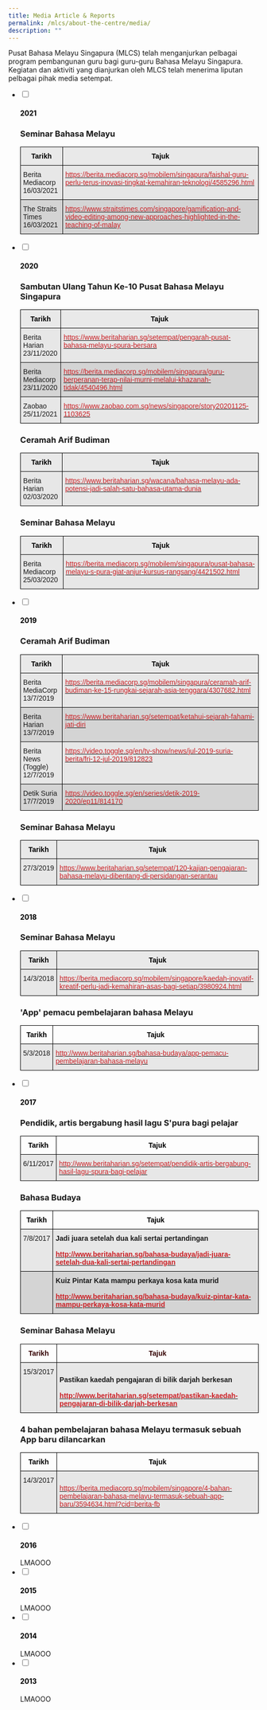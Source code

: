 ```yaml
---
title: Media Article & Reports
permalink: /mlcs/about-the-centre/media/
description: ""
---
```

Pusat Bahasa Melayu Singapura (MLCS) telah menganjurkan pelbagai program pembangunan guru bagi guru-guru Bahasa Melayu Singapura. Kegiatan dan aktiviti yang dianjurkan oleh MLCS telah menerima liputan pelbagai pihak media setempat.

<ul class="jekyllcodex_accordion">
  <li>
    <input type="checkbox" id="accordion1">
    <label for="accordion1"><h4 style="color:black">2021</h4></label>
    <div>
      <h3 id="seminar-bahasa-melayu">Seminar Bahasa Melayu</h3>
<style type="text/css">
.tg  {border-collapse:collapse;border-spacing:0;}
.tg td{border-color:black;border-style:solid;border-width:1px;font-family:Arial, sans-serif;font-size:14px;
  overflow:hidden;padding:10px 5px;word-break:normal;}
.tg th{border-color:black;border-style:solid;border-width:1px;font-family:Arial, sans-serif;font-size:14px;
  font-weight:normal;overflow:hidden;padding:10px 5px;word-break:normal;}
.tg .tg-cysr{background-color:#E9E9E9;color:#000000;font-weight:bold;text-align:center;vertical-align:middle}
.tg .tg-dewj{background-color:#E7E7E7;color:#CA2126;text-align:left;text-decoration:underline;vertical-align:top}
.tg .tg-ag2m{background-color:#E7E7E7;text-align:left;vertical-align:top}
.tg .tg-rfng{background-color:#D4D4D4;text-align:left;vertical-align:top}
.tg .tg-rhd3{background-color:#D4D4D4;color:#CA2126;text-align:left;text-decoration:underline;vertical-align:top}
</style>
<table class="tg">
<thead>
  <tr>
    <th class="tg-cysr"><span style="font-weight:600">Tarikh</span></th>
    <th class="tg-cysr"><span style="font-weight:600">Tajuk</span></th>
  </tr>
</thead>
<tbody>
  <tr>
    <td class="tg-ag2m">Berita Mediacorp<br>16/03/2021</td>
    <td class="tg-dewj"><a href="https://www.straitstimes.com/singapore/gamification-and-video-editing-among-new-approaches-highlighted-in-the-teaching-of-malay"><span style="color:#CA2126;background-color:transparent">https://berita.mediacorp.sg/mobilem/singapura/faishal-guru-perlu-terus-inovasi-tingkat-kemahiran-teknologi/4585296.html</span></a></td>
  </tr>
  <tr>
    <td class="tg-rfng">The Straits Times<br>16/03/2021</td>
    <td class="tg-rhd3"><a href="https://www.straitstimes.com/singapore/gamification-and-video-editing-among-new-approaches-highlighted-in-the-teaching-of-malay"><span style="color:#CA2126;background-color:transparent">https://www.straitstimes.com/singapore/gamification-and-video-editing-among-new-approaches-highlighted-in-the-teaching-of-malay</span></a></td>
  </tr>
</tbody>
</table>
    </div>
	</li>  
  <li>
    <input type="checkbox" id="accordion2">
    <label for="accordion2"><h4 style="color:black">2020</h4></label>
    <div>
      <h3 id="sambutan-ulang-tahun-ke-10-pusat-bahasa-melayu-singapura">Sambutan Ulang Tahun Ke-10 Pusat Bahasa Melayu Singapura</h3>
<style type="text/css">
.tg  {border-collapse:collapse;border-spacing:0;}
.tg td{border-color:black;border-style:solid;border-width:1px;font-family:Arial, sans-serif;font-size:14px;
  overflow:hidden;padding:10px 5px;word-break:normal;}
.tg th{border-color:black;border-style:solid;border-width:1px;font-family:Arial, sans-serif;font-size:14px;
  font-weight:normal;overflow:hidden;padding:10px 5px;word-break:normal;}
.tg .tg-cysr{background-color:#E9E9E9;color:#000000;font-weight:bold;text-align:center;vertical-align:middle}
.tg .tg-dewj{background-color:#E7E7E7;color:#CA2126;text-align:left;text-decoration:underline;vertical-align:top}
.tg .tg-ag2m{background-color:#E7E7E7;text-align:left;vertical-align:top}
.tg .tg-rfng{background-color:#D4D4D4;text-align:left;vertical-align:top}
.tg .tg-rhd3{background-color:#D4D4D4;color:#CA2126;text-align:left;text-decoration:underline;vertical-align:top}
</style>
<table class="tg">
<thead>
  <tr>
    <th class="tg-cysr"><span style="font-weight:600">Tarikh</span></th>
    <th class="tg-cysr"><span style="font-weight:600">Tajuk</span></th>
  </tr>
</thead>
<tbody>
  <tr>
    <td class="tg-ag2m">Berita Harian<br>23/11/2020</td>
    <td class="tg-dewj"><a href="https://www.beritaharian.sg/setempat/pengarah-pusat-bahasa-melayu-spura-bersara"><span style="color:#CA2126;background-color:transparent">https://www.beritaharian.sg/setempat/pengarah-pusat-bahasa-melayu-spura-bersara</span></a></td>
  </tr>
  <tr>
    <td class="tg-rfng">Berita Mediacorp<br>23/11/2020</td>
    <td class="tg-rhd3"><a href="https://berita.mediacorp.sg/mobilem/singapura/guru-berperanan-terap-nilai-murni-melalui-khazanah-tidak/4540496.html"><span style="color:#CA2126;background-color:transparent">https://berita.mediacorp.sg/mobilem/singapura/guru-berperanan-terap-nilai-murni-melalui-khazanah-tidak/4540496.html</span></a></td>
  </tr>
  <tr>
    <td class="tg-ag2m">Zaobao<br>25/11/2021</td>
    <td class="tg-dewj"><a href="https://www.zaobao.com.sg/news/singapore/story20201125-1103625"><span style="color:#CA2126;background-color:transparent">https://www.zaobao.com.sg/news/singapore/story20201125-1103625</span></a></td>
  </tr>
</tbody>
</table>
			<h3 id="ceramah-arif-budiman">Ceramah Arif Budiman</h3>
<style type="text/css">
.tg  {border-collapse:collapse;border-spacing:0;}
.tg td{border-color:black;border-style:solid;border-width:1px;font-family:Arial, sans-serif;font-size:14px;
  overflow:hidden;padding:10px 5px;word-break:normal;}
.tg th{border-color:black;border-style:solid;border-width:1px;font-family:Arial, sans-serif;font-size:14px;
  font-weight:normal;overflow:hidden;padding:10px 5px;word-break:normal;}
.tg .tg-cysr{background-color:#E9E9E9;color:#000000;font-weight:bold;text-align:center;vertical-align:middle}
.tg .tg-dewj{background-color:#E7E7E7;color:#CA2126;text-align:left;text-decoration:underline;vertical-align:top}
.tg .tg-ag2m{background-color:#E7E7E7;text-align:left;vertical-align:top}
</style>
<table class="tg">
<thead>
  <tr>
    <th class="tg-cysr"><span style="font-weight:600">Tarikh</span></th>
    <th class="tg-cysr"><span style="font-weight:600">Tajuk</span></th>
  </tr>
</thead>
<tbody>
  <tr>
    <td class="tg-ag2m">Berita Harian<br>02/03/2020</td>
    <td class="tg-dewj"><a href="https://www.beritaharian.sg/wacana/bahasa-melayu-ada-potensi-jadi-salah-satu-bahasa-utama-dunia"><span style="color:#CA2126;background-color:transparent">https://www.beritaharian.sg/wacana/bahasa-melayu-ada-potensi-jadi-salah-satu-bahasa-utama-dunia</span></a></td>
  </tr>
</tbody>
</table>
			<h3 id="seminar-bahasa-melayu">Seminar Bahasa Melayu</h3>
<style type="text/css">
.tg  {border-collapse:collapse;border-spacing:0;}
.tg td{border-color:black;border-style:solid;border-width:1px;font-family:Arial, sans-serif;font-size:14px;
  overflow:hidden;padding:10px 5px;word-break:normal;}
.tg th{border-color:black;border-style:solid;border-width:1px;font-family:Arial, sans-serif;font-size:14px;
  font-weight:normal;overflow:hidden;padding:10px 5px;word-break:normal;}
.tg .tg-cysr{background-color:#E9E9E9;color:#000000;font-weight:bold;text-align:center;vertical-align:middle}
.tg .tg-dewj{background-color:#E7E7E7;color:#CA2126;text-align:left;text-decoration:underline;vertical-align:top}
.tg .tg-ag2m{background-color:#E7E7E7;text-align:left;vertical-align:top}
</style>
<table class="tg">
<thead>
  <tr>
    <th class="tg-cysr"><span style="font-weight:600">Tarikh</span></th>
    <th class="tg-cysr"><span style="font-weight:600">Tajuk</span></th>
  </tr>
</thead>
<tbody>
  <tr>
    <td class="tg-ag2m">Berita Mediacorp<br>25/03/2020</td>
    <td class="tg-dewj"><a href="https://berita.mediacorp.sg/mobilem/singapura/pusat-bahasa-melayu-s-pura-giat-anjur-kursus-rangsang/4421502.html"><span style="color:#CA2126;background-color:transparent">https://berita.mediacorp.sg/mobilem/singapura/pusat-bahasa-melayu-s-pura-giat-anjur-kursus-rangsang/4421502.html</span></a></td>
  </tr>
</tbody>
</table>
    </div>
  </li>
  <li>
    <input type="checkbox" id="accordion3">
    <label for="accordion3"><h4 style="color:black">2019</h4></label>
    <div>
      <h3 id="ceramah-arif-budiman">Ceramah Arif Budiman</h3>
<style type="text/css">
.tg  {border-collapse:collapse;border-spacing:0;}
.tg td{border-color:black;border-style:solid;border-width:1px;font-family:Arial, sans-serif;font-size:14px;
  overflow:hidden;padding:10px 5px;word-break:normal;}
.tg th{border-color:black;border-style:solid;border-width:1px;font-family:Arial, sans-serif;font-size:14px;
  font-weight:normal;overflow:hidden;padding:10px 5px;word-break:normal;}
.tg .tg-cysr{background-color:#E9E9E9;color:#000000;font-weight:bold;text-align:center;vertical-align:middle}
.tg .tg-dewj{background-color:#E7E7E7;color:#CA2126;text-align:left;text-decoration:underline;vertical-align:top}
.tg .tg-ag2m{background-color:#E7E7E7;text-align:left;vertical-align:top}
.tg .tg-rfng{background-color:#D4D4D4;text-align:left;vertical-align:top}
.tg .tg-rhd3{background-color:#D4D4D4;color:#CA2126;text-align:left;text-decoration:underline;vertical-align:top}
</style>
<table class="tg">
<thead>
  <tr>
    <th class="tg-cysr"><span style="font-weight:600">Tarikh</span></th>
    <th class="tg-cysr"><span style="font-weight:600">Tajuk</span></th>
  </tr>
</thead>
<tbody>
  <tr>
    <td class="tg-ag2m">Berita MediaCorp<br>13/7/2019</td>
    <td class="tg-dewj"><a href="https://berita.mediacorp.sg/mobilem/singapura/ceramah-arif-budiman-ke-15-rungkai-sejarah-asia-tenggara/4307682.html"><span style="color:#CA2126;background-color:transparent">https://berita.mediacorp.sg/mobilem/singapura/ceramah-arif-budiman-ke-15-rungkai-sejarah-asia-tenggara/4307682.html</span></a> </td>
  </tr>
  <tr>
    <td class="tg-rfng">Berita Harian<br>13/7/2019</td>
    <td class="tg-rhd3"><a href="https://www.beritaharian.sg/setempat/ketahui-sejarah-fahami-jati-diri"><span style="color:#CA2126;background-color:transparent">https://www.beritaharian.sg/setempat/ketahui-sejarah-fahami-jati-diri</span></a></td>
  </tr>
  <tr>
    <td class="tg-ag2m">Berita News (Toggle)<br>12/7/2019 </td>
    <td class="tg-dewj"><a href="https://video.toggle.sg/en/tv-show/news/jul-2019-suria-berita/fri-12-jul-2019/812823"><span style="color:#CA2126;background-color:transparent">https://video.toggle.sg/en/tv-show/news/jul-2019-suria-berita/fri-12-jul-2019/812823</span></a> </td>
  </tr>
  <tr>
    <td class="tg-rfng">Detik Suria<br>17/7/2019</td>
    <td class="tg-rhd3"><a href="https://video.toggle.sg/en/series/detik-2019-2020/ep11/814170"><span style="color:#CA2126;background-color:transparent">https://video.toggle.sg/en/series/detik-2019-2020/ep11/814170</span></a></td>
  </tr>
</tbody>
</table>
			<h3 id="seminar-bahasa-melayu">Seminar Bahasa Melayu</h3>
<style type="text/css">
.tg  {border-collapse:collapse;border-spacing:0;}
.tg td{border-color:black;border-style:solid;border-width:1px;font-family:Arial, sans-serif;font-size:14px;
  overflow:hidden;padding:10px 5px;word-break:normal;}
.tg th{border-color:black;border-style:solid;border-width:1px;font-family:Arial, sans-serif;font-size:14px;
  font-weight:normal;overflow:hidden;padding:10px 5px;word-break:normal;}
.tg .tg-cysr{background-color:#E9E9E9;color:#000000;font-weight:bold;text-align:center;vertical-align:middle}
.tg .tg-dewj{background-color:#E7E7E7;color:#CA2126;text-align:left;text-decoration:underline;vertical-align:top}
.tg .tg-ag2m{background-color:#E7E7E7;text-align:left;vertical-align:top}
</style>
<table class="tg">
<thead>
  <tr>
    <th class="tg-cysr"><span style="font-weight:600">Tarikh</span></th>
    <th class="tg-cysr"><span style="font-weight:600">Tajuk</span></th>
  </tr>
</thead>
<tbody>
  <tr>
    <td class="tg-ag2m">27/3/2019</td>
    <td class="tg-dewj"><a href="https://www.beritaharian.sg/setempat/120-kajian-pengajaran-bahasa-melayu-dibentang-di-persidangan-serantau"><span style="color:#CA2126;background-color:transparent">https://www.beritaharian.sg/setempat/120-kajian-pengajaran-bahasa-melayu-dibentang-di-persidangan-serantau</span></a></td>
  </tr>
</tbody>
</table>
    </div>
  </li>
  <li>
    <input type="checkbox" id="accordion4">
    <label for="accordion4"><h4 style="color:black">2018</h4></label>
    <div>
      <h3 id="seminar-bahasa-melayu">Seminar Bahasa Melayu</h3>
<style type="text/css">
.tg  {border-collapse:collapse;border-spacing:0;}
.tg td{border-color:black;border-style:solid;border-width:1px;font-family:Arial, sans-serif;font-size:14px;
  overflow:hidden;padding:10px 5px;word-break:normal;}
.tg th{border-color:black;border-style:solid;border-width:1px;font-family:Arial, sans-serif;font-size:14px;
  font-weight:normal;overflow:hidden;padding:10px 5px;word-break:normal;}
.tg .tg-cysr{background-color:#E9E9E9;color:#000000;font-weight:bold;text-align:center;vertical-align:middle}
.tg .tg-dewj{background-color:#E7E7E7;color:#CA2126;text-align:left;text-decoration:underline;vertical-align:top}
.tg .tg-ag2m{background-color:#E7E7E7;text-align:left;vertical-align:top}
</style>
<table class="tg">
<thead>
  <tr>
    <th class="tg-cysr"><span style="font-weight:600">Tarikh</span></th>
    <th class="tg-cysr"><span style="font-weight:600">Tajuk</span></th>
  </tr>
</thead>
<tbody>
  <tr>
    <td class="tg-ag2m">14/3/2018</td>
    <td class="tg-dewj"><a href="https://berita.mediacorp.sg/mobilem/singapore/kaedah-inovatif-kreatif-perlu-jadi-kemahiran-asas-bagi-setiap/3980924.html"><span style="color:#CA2126;background-color:transparent">https://berita.mediacorp.sg/mobilem/singapore/kaedah-inovatif-kreatif-perlu-jadi-kemahiran-asas-bagi-setiap/3980924.html</span></a></td>
  </tr>
</tbody>
</table>
			<h3 id="app-pemacu-pembelajaran-bahasa-melayu">&#39;App&#39; pemacu pembelajaran bahasa Melayu</h3>
<style type="text/css">
.tg  {border-collapse:collapse;border-spacing:0;}
.tg td{border-color:black;border-style:solid;border-width:1px;font-family:Arial, sans-serif;font-size:14px;
  overflow:hidden;padding:10px 5px;word-break:normal;}
.tg th{border-color:black;border-style:solid;border-width:1px;font-family:Arial, sans-serif;font-size:14px;
  font-weight:normal;overflow:hidden;padding:10px 5px;word-break:normal;}
.tg .tg-dewj{background-color:#E7E7E7;color:#CA2126;text-align:left;text-decoration:underline;vertical-align:top}
.tg .tg-ag2m{background-color:#E7E7E7;text-align:left;vertical-align:top}
.tg .tg-c4ze{color:#000000;font-weight:bold;text-align:center;vertical-align:middle}
</style>
<table class="tg">
<thead>
  <tr>
    <th class="tg-c4ze"><span style="font-weight:600">Tarikh</span></th>
    <th class="tg-c4ze"><span style="font-weight:600">Tajuk</span></th>
  </tr>
</thead>
<tbody>
  <tr>
    <td class="tg-ag2m"> 5/3/2018</td>
    <td class="tg-dewj"><a href="http://www.beritaharian.sg/bahasa-budaya/app-pemacu-pembelajaran-bahasa-melayu"><span style="color:#CA2126;background-color:transparent">http://www.beritaharian.sg/bahasa-budaya/app-pemacu-pembelajaran-bahasa-melayu</span></a></td>
  </tr>
</tbody>
</table>
    </div>
  </li>
  <li>
    <input type="checkbox" id="accordion5">
    <label for="accordion5"><h4 style="color:black">2017</h4></label>
    <div>
      <h3 id="pendidik-artis-bergabung-hasil-lagu-spura-bagi-pelajar">Pendidik, artis bergabung hasil lagu S&#39;pura bagi pelajar</h3>
<style type="text/css">
.tg  {border-collapse:collapse;border-spacing:0;}
.tg td{border-color:black;border-style:solid;border-width:1px;font-family:Arial, sans-serif;font-size:14px;
  overflow:hidden;padding:10px 5px;word-break:normal;}
.tg th{border-color:black;border-style:solid;border-width:1px;font-family:Arial, sans-serif;font-size:14px;
  font-weight:normal;overflow:hidden;padding:10px 5px;word-break:normal;}
.tg .tg-dewj{background-color:#E7E7E7;color:#CA2126;text-align:left;text-decoration:underline;vertical-align:top}
.tg .tg-ag2m{background-color:#E7E7E7;text-align:left;vertical-align:top}
.tg .tg-c4ze{color:#000000;font-weight:bold;text-align:center;vertical-align:middle}
</style>
<table class="tg">
<thead>
  <tr>
    <th class="tg-c4ze"><span style="font-weight:600">Tarikh</span></th>
    <th class="tg-c4ze"><span style="font-weight:600">Tajuk</span></th>
  </tr>
</thead>
<tbody>
  <tr>
    <td class="tg-ag2m"> 6/11/2017</td>
    <td class="tg-dewj"><a href="http://www.beritaharian.sg/setempat/pendidik-artis-bergabung-hasil-lagu-spura-bagi-pelajar"><span style="color:#CA2126;background-color:transparent">http://www.beritaharian.sg/setempat/pendidik-artis-bergabung-hasil-lagu-spura-bagi-pelajar</span></a> </td>
  </tr>
</tbody>
</table>
			<h3 id="bahasa-budaya">Bahasa Budaya</h3>
<style type="text/css">
.tg  {border-collapse:collapse;border-spacing:0;}
.tg td{border-color:black;border-style:solid;border-width:1px;font-family:Arial, sans-serif;font-size:14px;
  overflow:hidden;padding:10px 5px;word-break:normal;}
.tg th{border-color:black;border-style:solid;border-width:1px;font-family:Arial, sans-serif;font-size:14px;
  font-weight:normal;overflow:hidden;padding:10px 5px;word-break:normal;}
.tg .tg-ag2m{background-color:#E7E7E7;text-align:left;vertical-align:top}
.tg .tg-h2pf{background-color:#D4D4D4;font-weight:bold;text-align:left;vertical-align:top}
.tg .tg-c4ze{color:#000000;font-weight:bold;text-align:center;vertical-align:middle}
.tg .tg-l3jn{background-color:#E7E7E7;font-weight:bold;text-align:left;vertical-align:top}
.tg .tg-rfng{background-color:#D4D4D4;text-align:left;vertical-align:top}
</style>
<table class="tg">
<thead>
  <tr>
    <th class="tg-c4ze"><span style="font-weight:600">Tarikh</span></th>
    <th class="tg-c4ze"><span style="font-weight:600">Tajuk</span></th>
  </tr>
</thead>
<tbody>
  <tr>
    <td class="tg-ag2m">7/8/2017 </td>
    <td class="tg-l3jn"><span style="font-weight:600">Jadi juara setelah dua kali sertai pertandingan</span><br><br><a href="http://www.beritaharian.sg/bahasa-budaya/jadi-juara-setelah-dua-kali-sertai-pertandingan" target="_blank" rel="noopener noreferrer"><span style="color:#CA2126;background-color:transparent">http://www.beritaharian.sg/bahasa-budaya/jadi-juara-setelah-dua-kali-sertai-pertandingan</span></a></td>
  </tr>
  <tr>
    <td class="tg-rfng"></td>
    <td class="tg-h2pf"><span style="font-weight:600">Kuiz Pintar Kata mampu perkaya kosa kata murid</span><br><br><a href="http://www.beritaharian.sg/bahasa-budaya/kuiz-pintar-kata-mampu-perkaya-kosa-kata-murid" target="_blank" rel="noopener noreferrer"><span style="color:#CA2126;background-color:transparent">http://www.beritaharian.sg/bahasa-budaya/kuiz-pintar-kata-mampu-perkaya-kosa-kata-murid</span></a></td>
  </tr>
</tbody>
</table>
			<h3 id="seminar-bahasa-melayu">Seminar Bahasa Melayu</h3>
<style type="text/css">
.tg  {border-collapse:collapse;border-spacing:0;}
.tg td{border-color:black;border-style:solid;border-width:1px;font-family:Arial, sans-serif;font-size:14px;
  overflow:hidden;padding:10px 5px;word-break:normal;}
.tg th{border-color:black;border-style:solid;border-width:1px;font-family:Arial, sans-serif;font-size:14px;
  font-weight:normal;overflow:hidden;padding:10px 5px;word-break:normal;}
.tg .tg-pfff{color:#330001;font-weight:bold;text-align:center;vertical-align:middle}
.tg .tg-ag2m{background-color:#E7E7E7;text-align:left;vertical-align:top}
.tg .tg-l3jn{background-color:#E7E7E7;font-weight:bold;text-align:left;vertical-align:top}
</style>
<table class="tg">
<thead>
  <tr>
    <th class="tg-pfff"><span style="font-weight:600">Tarikh</span></th>
    <th class="tg-pfff"><span style="font-weight:600">Tajuk</span></th>
  </tr>
</thead>
<tbody>
  <tr>
    <td class="tg-ag2m">15/3/2017</td>
    <td class="tg-l3jn"><br><span style="font-weight:600">Pastikan kaedah pengajaran di bilik darjah berkesan </span><br><br><a href="http://www.beritaharian.sg/setempat/pastikan-kaedah-pengajaran-di-bilik-darjah-berkesan" target="_blank" rel="noopener noreferrer"><span style="color:#CA2126;background-color:transparent">http://www.beritaharian.sg/setempat/pastikan-kaedah-pengajaran-di-bilik-darjah-berkesan</span></a><br></td>
  </tr>
</tbody>
</table>
			<h3 id="4-bahan-pembelajaran-bahasa-melayu-termasuk-sebuah-app-baru-dilancarkan">4 bahan pembelajaran bahasa Melayu termasuk sebuah App baru dilancarkan</h3>
<style type="text/css">
.tg  {border-collapse:collapse;border-spacing:0;}
.tg td{border-color:black;border-style:solid;border-width:1px;font-family:Arial, sans-serif;font-size:14px;
  overflow:hidden;padding:10px 5px;word-break:normal;}
.tg th{border-color:black;border-style:solid;border-width:1px;font-family:Arial, sans-serif;font-size:14px;
  font-weight:normal;overflow:hidden;padding:10px 5px;word-break:normal;}
.tg .tg-ag2m{background-color:#E7E7E7;text-align:left;vertical-align:top}
.tg .tg-c4ze{color:#000000;font-weight:bold;text-align:center;vertical-align:middle}
</style>
<table class="tg">
<thead>
  <tr>
    <th class="tg-c4ze"><span style="font-weight:600">Tarikh</span></th>
    <th class="tg-c4ze"><span style="font-weight:600">Tajuk</span></th>
  </tr>
</thead>
<tbody>
  <tr>
    <td class="tg-ag2m">14/3/2017</td>
    <td class="tg-ag2m"><br><a href="https://berita.mediacorp.sg/mobilem/singapore/4-bahan-pembelajaran-bahasa-melayu-termasuk-sebuah-app-baru/3594634.html?cid=berita-fb" target="_blank" rel="noopener noreferrer"><span style="color:#CA2126;background-color:transparent">https://berita.mediacorp.sg/mobilem/singapore/4-bahan-pembelajaran-bahasa-melayu-termasuk-sebuah-app-baru/3594634.html?cid=berita-fb</span></a><br></td>
  </tr>
</tbody>
</table>
    </div>
  </li>
	<li>
    <input type="checkbox" id="accordion6">
    <label for="accordion6"><h4 style="color:black">2016</h4></label>
    <div>
      LMAOOO
    </div>
	</li>  
  <li>
    <input type="checkbox" id="accordion7">
    <label for="accordion7"><h4 style="color:black">2015</h4></label>
    <div>
      LMAOOO
    </div>
  </li>
  <li>
    <input type="checkbox" id="accordion8">
    <label for="accordion8"><h4 style="color:black">2014</h4></label>
    <div>
     LMAOOO
    </div>
  </li>
  <li>
    <input type="checkbox" id="accordion9">
    <label for="accordion9"><h4 style="color:black">2013</h4></label>
    <div>
      LMAOOO
    </div>
  </li>
</ul>